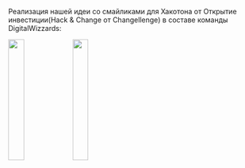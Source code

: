 

Реализация нашей идеи со смайликами для Хакотона от Открытие инвестиции(Hack & Change от Changellenge) в составе команды DigitalWizzards:

<img src= "https://user-images.githubusercontent.com/76995695/144718293-7c102bdd-49d2-4eb8-ac90-d5a7c1347743.mov" width=25% height=25%> <img src= "https://user-images.githubusercontent.com/76995695/144718402-1b2bd983-c639-4940-b698-ef5693cff2dc.mov" width=25% height=25%>

